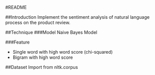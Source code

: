 #README

##Introduction
Implement the sentiment analysis of natural language process on the product review.

##Technique
###Model
Naive Bayes Model

###Feature
* Single word with high word score (chi-squared)
* Bigram with high word score

##Dataset
Import from nltk.corpus
